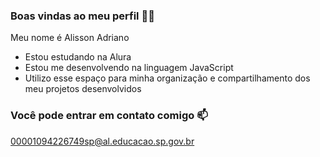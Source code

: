 ### Boas vindas ao meu perfil 💙💙
Meu nome é Alisson Adriano

- Estou estudando na Alura
- Estou me desenvolvendo na linguagem JavaScript
- Utilizo esse espaço para minha organização e compartilhamento dos meu projetos desenvolvidos

### Você pode entrar em contato comigo 📫

00001094226749sp@al.educacao.sp.gov.br
